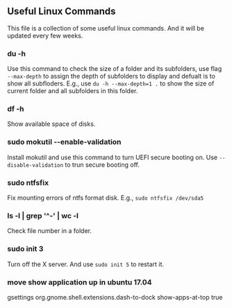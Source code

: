 ## Useful Linux Commands

This file is a collection of some useful linux commands. And it will be updated every few weeks.

### du -h
Use this command to check the size of a folder and its subfolders, use flag `--max-depth` to assign the depth of subfolders to display and defualt is to show all subfloders. E.g., use `du -h --max-depth=1 .` to show the size of current folder and all subfolders in this folder.

### df -h
Show available space of disks.

### sudo mokutil --enable-validation
Install mokutil and use this command to turn UEFI secure booting on. Use `--disable-validation` to trun secure booting off.

### sudo ntfsfix
Fix mounting errors of ntfs format disk. E.g., `sudo ntfsfix /dev/sda5`

### ls -l | grep '^-' | wc -l
Check file number in a folder.

### sudo init 3
Turn off the X server. And use `sudo init 5` to restart it.

### move show application up in ubuntu 17.04
gsettings org.gnome.shell.extensions.dash-to-dock show-apps-at-top true
